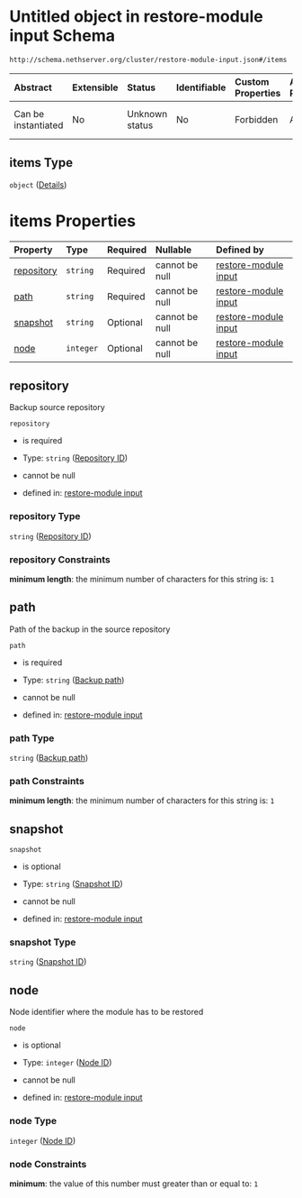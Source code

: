 # Untitled object in restore-module input Schema

```txt
http://schema.nethserver.org/cluster/restore-module-input.json#/items
```



| Abstract            | Extensible | Status         | Identifiable | Custom Properties | Additional Properties | Access Restrictions | Defined In                                                                              |
| :------------------ | :--------- | :------------- | :----------- | :---------------- | :-------------------- | :------------------ | :-------------------------------------------------------------------------------------- |
| Can be instantiated | No         | Unknown status | No           | Forbidden         | Allowed               | none                | [restore-module-input.json\*](cluster/restore-module-input.json "open original schema") |

## items Type

`object` ([Details](restore-module-input-1-items.md))

# items Properties

| Property                  | Type      | Required | Nullable       | Defined by                                                                                                                                                                     |
| :------------------------ | :-------- | :------- | :------------- | :----------------------------------------------------------------------------------------------------------------------------------------------------------------------------- |
| [repository](#repository) | `string`  | Required | cannot be null | [restore-module input](restore-module-input-1-items-properties-repository-id.md "http://schema.nethserver.org/cluster/restore-module-input.json#/items/properties/repository") |
| [path](#path)             | `string`  | Required | cannot be null | [restore-module input](restore-module-input-1-items-properties-backup-path.md "http://schema.nethserver.org/cluster/restore-module-input.json#/items/properties/path")         |
| [snapshot](#snapshot)     | `string`  | Optional | cannot be null | [restore-module input](restore-module-input-1-items-properties-snapshot-id.md "http://schema.nethserver.org/cluster/restore-module-input.json#/items/properties/snapshot")     |
| [node](#node)             | `integer` | Optional | cannot be null | [restore-module input](restore-module-input-1-items-properties-node-id.md "http://schema.nethserver.org/cluster/restore-module-input.json#/items/properties/node")             |

## repository

Backup source repository

`repository`

* is required

* Type: `string` ([Repository ID](restore-module-input-1-items-properties-repository-id.md))

* cannot be null

* defined in: [restore-module input](restore-module-input-1-items-properties-repository-id.md "http://schema.nethserver.org/cluster/restore-module-input.json#/items/properties/repository")

### repository Type

`string` ([Repository ID](restore-module-input-1-items-properties-repository-id.md))

### repository Constraints

**minimum length**: the minimum number of characters for this string is: `1`

## path

Path of the backup in the source repository

`path`

* is required

* Type: `string` ([Backup path](restore-module-input-1-items-properties-backup-path.md))

* cannot be null

* defined in: [restore-module input](restore-module-input-1-items-properties-backup-path.md "http://schema.nethserver.org/cluster/restore-module-input.json#/items/properties/path")

### path Type

`string` ([Backup path](restore-module-input-1-items-properties-backup-path.md))

### path Constraints

**minimum length**: the minimum number of characters for this string is: `1`

## snapshot



`snapshot`

* is optional

* Type: `string` ([Snapshot ID](restore-module-input-1-items-properties-snapshot-id.md))

* cannot be null

* defined in: [restore-module input](restore-module-input-1-items-properties-snapshot-id.md "http://schema.nethserver.org/cluster/restore-module-input.json#/items/properties/snapshot")

### snapshot Type

`string` ([Snapshot ID](restore-module-input-1-items-properties-snapshot-id.md))

## node

Node identifier where the module has to be restored

`node`

* is optional

* Type: `integer` ([Node ID](restore-module-input-1-items-properties-node-id.md))

* cannot be null

* defined in: [restore-module input](restore-module-input-1-items-properties-node-id.md "http://schema.nethserver.org/cluster/restore-module-input.json#/items/properties/node")

### node Type

`integer` ([Node ID](restore-module-input-1-items-properties-node-id.md))

### node Constraints

**minimum**: the value of this number must greater than or equal to: `1`
